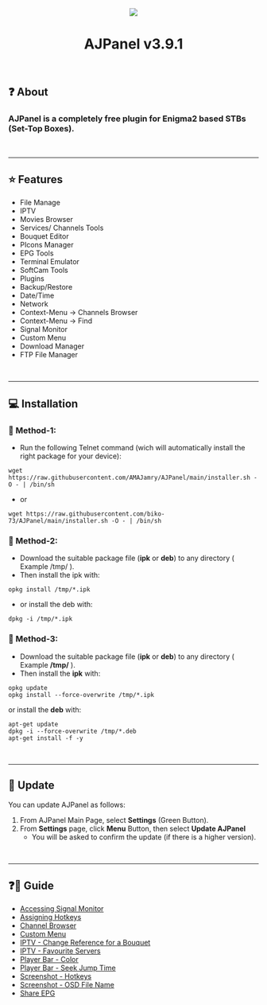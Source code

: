 <!-- ============== MAIN ============== -->
<div align="center"><img src="https://github.com/AMAJamry/AJPanel/assets/164648277/08fb2f4c-a792-4066-991c-0ba31366116f"></div>
<h1 align="center">AJPanel v3.9.1</h1>
<br>

## ❓ About
### AJPanel is a completely free plugin for Enigma2 based STBs (Set-Top Boxes).

<br><hr>

<!-- ============== FEATURE ============== -->

## ⭐ Features 

* File Manage
* IPTV
* Movies Browser
* Services/ Channels Tools
* Bouquet Editor
* PIcons Manager
* EPG Tools
* Terminal Emulator
* SoftCam Tools
* Plugins
* Backup/Restore
* Date/Time
* Network
* Context-Menu -> Channels Browser
* Context-Menu -> Find
* Signal Monitor
* Custom Menu
* Download Manager
* FTP File Manager

<br><hr>

<!-- ============== INSTALLATION ============== -->
## 💻 Installation
### 🔷 Method-1:
* Run the following Telnet command (wich will automatically install the right package for your device):
```
wget https://raw.githubusercontent.com/AMAJamry/AJPanel/main/installer.sh -O - | /bin/sh
```
* or
```
wget https://raw.githubusercontent.com/biko-73/AJPanel/main/installer.sh -O - | /bin/sh
```

### 🔷 Method-2:
* Download the suitable package file (**ipk** or **deb**) to any directory ( Example /tmp/ ).
* Then install the ipk with:
```
opkg install /tmp/*.ipk
```
* or install the deb with:
```
dpkg -i /tmp/*.ipk
```

### 🔷 Method-3:
* Download the suitable package file (**ipk** or **deb**) to any directory ( Example **/tmp/** ).
* Then install the **ipk** with:
```
opkg update
opkg install --force-overwrite /tmp/*.ipk
```
or install the **deb** with:
```
apt-get update
dpkg -i --force-overwrite /tmp/*.deb
apt-get install -f -y
```

<br><hr>

<!-- ============== INSTALLATION ============== -->

## 🔄 Update
You can update AJPanel as follows:
1. From AJPanel Main Page, select **Settings** (Green Button).
2. From **Settings** page, click **Menu** Button, then select **Update AJPanel**
   - You will be asked to confirm the update (if there is a higher version).

<br><hr>

<!-- ============== GUIDE/HELP ============== -->

## ❓📃 Guide
* [Accessing Signal Monitor](help/AccessingSignalMonitor.jpg)
* [Assigning Hotkeys](help/AssigningHotkeys.jpg)
* [Channel Browser](help/ChannelBrowser.jpg)
* [Custom Menu](help/CustomMenu.jpg)
* [IPTV - Change Reference for a Bouquet](help/IPTV_ChangeReferenceforaBouquet.jpg)
* [IPTV - Favourite Servers](help/IPTV_FavouriteServers.jpg)
* [Player Bar - Color](help/PlayeBarColor.jpg)
* [Player Bar - Seek Jump Time](help/PlayerBar_SeekJumpTime.jpg)
* [Screenshot - Hotkeys](help/Screenshot_Hotkeys.jpg)
* [Screenshot - OSD File Name](help/Screenshot_OSDFileName.jpg)
* [Share EPG](help/ShareEPG.jpg)


